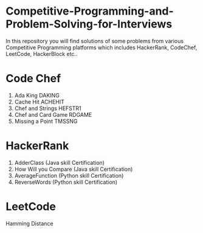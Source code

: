 # Competitive-Programming-and-Problem-Solving-for-Interviews
In this repository you will find solutions of some problems from various Competitive Programming platforms which includes HackerRank, CodeChef, LeetCode, HackerBlock etc..

# Code Chef
1. Ada King DAKING
2. Cache Hit ACHEHIT
3. Chef and Strings HEFSTR1
4. Chef and Card Game RDGAME
5. Missing a Point TMSSNG

# HackerRank
1. AdderClass (Java skill Certification)
2. How Will you Compare (Java skill Certification)
3. AverageFunction (Python skill Certification)
4. ReverseWords (Python skill Certification)

# LeetCode
Hamming Distance
